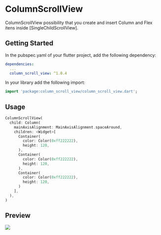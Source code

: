 # ColumnScrollView

ColumnScrollView possibility that you create and insert Column and Flex itens inside [SingleChildScrollView].

## Getting Started

In the pubspec.yaml of your flutter project, add the following dependency:

```yaml
dependencies:
  ...
  column_scroll_view: ^1.0.4
```

In your library add the following import:

```dart
import 'package:column_scroll_view/column_scroll_view.dart';
```

## Usage

```dart
ColumnScrollView(
  child: Column(
    mainAxisAlignment: MainAxisAlignment.spaceAround,
    children: <Widget>[
      Container(
        color: Color(0xff222222),
        height: 120,
      ),
      Container(
        color: Color(0xff222222),
        height: 120,
      ),
      Container(
        color: Color(0xff222222),
        height: 120,
      )
    ],
  ),
)
```

## Preview

![](https://i.imgur.com/6pusMn7.png)
